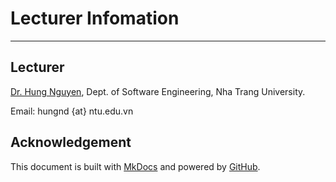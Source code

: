# Lecturer Infomation

---

## Lecturer

[Dr. Hung Nguyen](https://nd-hung.github.io), Dept. of Software Engineering, Nha Trang University.

Email: hungnd {at} ntu.edu.vn 

## Acknowledgement
<div>
This document is built with <a href="mkdocs.org">MkDocs</a> and powered by <a href="github.com">GitHub</a>. 
</div>